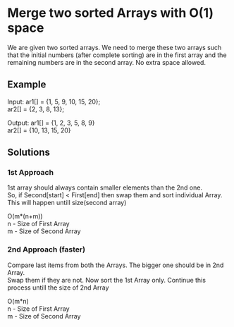 # Merge two sorted Arrays with O(1) space

We are given two sorted arrays. We need to merge these two arrays such that the initial numbers (after complete sorting) are in the first array and the remaining numbers are in the second array. No extra space allowed.


## Example

Input: ar1[] = {1, 5, 9, 10, 15, 20}; <br />
       ar2[] = {2, 3, 8, 13};
       
Output: ar1[] = {1, 2, 3, 5, 8, 9}	<br />
        ar2[] = {10, 13, 15, 20}  


## Solutions
### 1st Approach
1st array should always contain smaller elements than the 2nd one.	<br /> 
So, if Second[start] < First[end] then swap them and sort individual Array. This will happen untill size(second array)

O(m*(n+m))					<br />
n - Size of First Array		<br />
m - Size of Second Array        

### 2nd Approach (faster)
Compare last items from both the Arrays. The bigger one should be in 2nd Array.	<br /> 
Swap them if they are not. Now sort the 1st Array only. Continue this process untill the size of 2nd Array

O(m*n)					<br />
n - Size of First Array		<br />
m - Size of Second Array        
